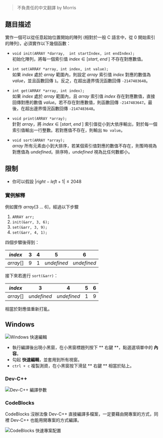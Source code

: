 > 不負責任的中文翻譯 by Morris

## 題目描述 ##

實作一個可以從任意起始位置開始的陣列 (相對於一般 C 語言中，從 0 開始索引的陣列)，必須實作以下幾個函數：

* `void init(ARRAY *darray,  int startIndex, int endIndex);`  
初始化陣列，將每一個索引值 $\mathit{index} \in [\mathit{start}, \; \mathit{end}\;]$ 不存在對應數值。

* `int set(ARRAY *array, int index, int value);`  
如果 $\mathit{index}$ 處於 $\mathit{array}$ 範圍內，則設定 $\mathit{array}$ 索引值 $\mathit{index}$ 對應的數值為 $\mathit{value}$，並且函數回傳 `1`。反之，在超出邊界情況函數回傳 `-2147483648`。

* `int get(ARRAY *array, int index);`  
如果 $\mathit{index}$ 處於 $\mathit{array}$ 範圍內，且 $\mathit{array}$ 索引值 $\mathit{index}$ 存在對應數值，直接回傳對應的數值 $\mathit{value}$。若不存在對應數值，則函數回傳 `-2147483647`。最後，在超出邊界情況函數回傳 `-2147483648`。

* `void print(ARRAY *array);`  
針對 $\mathit{array}$，將 $\mathit{index} \in [\mathit{start}, \; \mathit{end}\;]$ 索引值從小到大依序輸出，對於每一個索引值輸出一行整數。若對應值不存在，則輸出 `No value`。

* `void sort(ARRAY *array);`  
$\mathit{array}$ 所有元素由小到大排序，若某個索引值對應的數值不存在，則暫時視為對應值為 $\mathit{undefined}$。排序時，$\mathit{undefined}$ 視為比任何數都小。  

## 限制 ##

* 你可以假設 $|\mathit{right} - \mathit{left}+1| \le 2048$

### 實例解釋 ###

例如實作 $\mathit{array}[3 \text{ ... } 6]$，經過以下步驟

1. `ARRAY arr;`
2. `init(&arr, 3, 6);`
3. `set(&arr, 3, 9);`
4. `set(&arr, 4, 1);`

四個步驟後得到：

| $\mathit{index}$   | 3 | 4 | 5 | 6 |
|---|---|---|---|---|
| $\mathit{array}[]$ | 9 | 1 | $\mathit{undefined}$ | $\mathit{undefined}$ |

接下來若進行 `sort(&arr)`：

| $\mathit{index}$   | 3 | 4 | 5 | 6 |
|---|---|---|---|---|
| $\mathit{array}[]$ | $\mathit{undefined}$ | $\mathit{undefined}$ | 1 | 9 |

相當於對應值重新打亂。

## Windows ##

![Windows 快速編輯](http://i.imgur.com/LpBHZ59.gif)

* 執行編譯後出現小黑窗，在小黑窗標題列按下 ** 右鍵 **，點選選項單中的 **內容**。
* 勾起 **快速編輯**，並套用到所有視窗。
* `ctrl + c` 複製測資，在小黑窗按下滑鼠 ** 右鍵 ** 相當於貼上。

### Dev-C++ ###

![Dev-C++ 編譯參數](http://i.imgur.com/y2xirwP.gif)

### CodeBlocks ###

CodeBlocks 沒辦法像 Dev-C++ 直接編譯多檔案，一定要藉由開專案的方式，同裡 Dev-C++ 也能用開專案的方式編譯。

![CodeBlocks 快速專案配置](http://i.imgur.com/Zi5OrQ7.gif)
